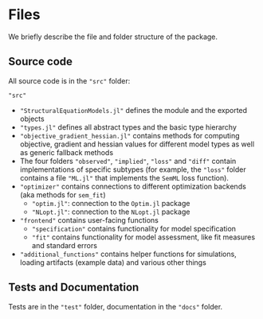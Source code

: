 # Files

We briefly describe the file and folder structure of the package.

## Source code

All source code is in the `"src"` folder:

`"src"`
- `"StructuralEquationModels.jl"` defines the module and the exported objects
- `"types.jl"` defines all abstract types and the basic type hierarchy
- `"objective_gradient_hessian.jl"` contains methods for computing objective, gradient and hessian values for different model types as well as generic fallback methods
- The four folders `"observed"`, `"implied"`, `"loss"` and `"diff"` contain implementations of specific subtypes (for example, the `"loss"` folder contains a file `"ML.jl"` that implements the `SemML` loss function).
- `"optimizer"` contains connections to different optimization backends (aka methods for `sem_fit`)
    - `"optim.jl"`: connection to the `Optim.jl` package
    - `"NLopt.jl"`: connection to the `NLopt.jl` package
- `"frontend"` contains user-facing functions
    - `"specification"` contains functionality for model specification
    - `"fit"` contains functionality for model assessment, like fit measures and standard errors
- `"additional_functions"` contains helper functions for simulations, loading artifacts (example data) and various other things

## Tests and Documentation

Tests are in the `"test"` folder, documentation in the `"docs"` folder.
